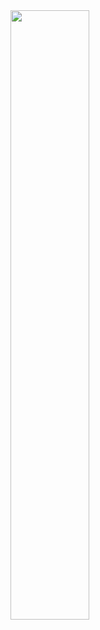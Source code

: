 <img  src="https://github.com/MCLifeLeader/CS364/blob/master/SDD/resources/3.2.6.jpg" height="50%" width="50%">
